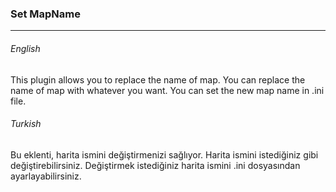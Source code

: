 ### Set MapName

------------

###### English
This plugin allows you to replace the name of map.  You can replace the name of map with whatever you want. You can set the new map name in .ini file.

###### Turkish
Bu eklenti, harita ismini değiştirmenizi sağlıyor. Harita ismini istediğiniz gibi değiştirebilirsiniz.  Değiştirmek istediğiniz harita ismini .ini dosyasından ayarlayabilirsiniz.